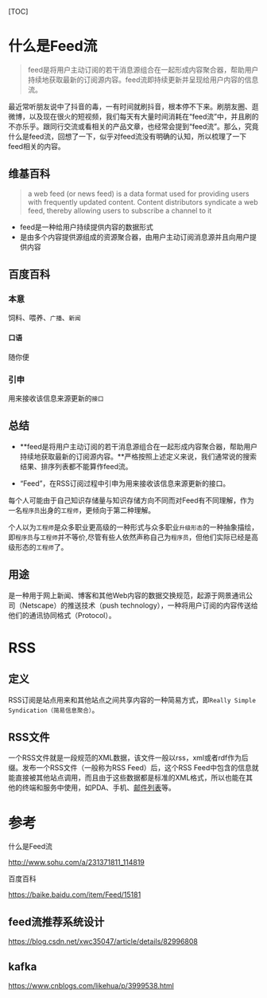 [TOC]

# 什么是Feed流

>  feed是将用户主动订阅的若干消息源组合在一起形成内容聚合器，帮助用户持续地获取最新的订阅源内容。feed流即持续更新并呈现给用户内容的信息流。

最近常听朋友说中了抖音的毒，一有时间就刷抖音，根本停不下来。刷朋友圈、逛微博，以及现在很火的短视频，我们每天有大量时间消耗在“feed流”中，并且刷的不亦乐乎。跟同行交流或看相关的产品文章，也经常会提到“feed流”。那么，究竟什么是feed流，回想了一下，似乎对feed流没有明确的认知，所以梳理了一下feed相关的内容。

## 维基百科

> a web feed (or news feed) is a data format used for providing users with frequently updated content. Content distributors syndicate a web feed, thereby allowing users to subscribe a channel to it

- feed是一种给用户持续提供内容的数据形式
- 是由多个内容提供源组成的资源聚合器，由用户主动订阅消息源并且向用户提供内容

## 百度百科

### 本意

饲料、喂养、`广播`、`新闻`

#### 口语

随你便

### 引申

用来接收该信息来源更新的`接口`

## 总结

- **feed是将用户主动订阅的若干消息源组合在一起形成内容聚合器，帮助用户持续地获取最新的订阅源内容。**严格按照上述定义来说，我们通常说的搜索结果、排序列表都不能算作feed流。

- “Feed”，在RSS订阅过程中引申为用来接收该信息来源更新的接口。

每个人可能由于自己知识存储量与知识存储方向不同而对Feed有不同理解，作为一名`程序员`出身的`工程师`，更倾向于第二种理解。

个人以为`工程师`是众多职业更高级的一种形式与众多职业`升级形态`的一种抽象描绘，即`程序员`与`工程师`并不等价,尽管有些人依然声称自己为`程序员`，但他们实际已经是高级形态的`工程师`了。

## 用途

是一种用于网上新闻、博客和其他Web内容的数据交换规范，起源于网景通讯公司（Netscape）的推送技术（push technology），一种将用户订阅的内容传送给他们的通讯协同格式（Protocol）。

# RSS

## 定义

RSS订阅是站点用来和其他站点之间共享内容的一种简易方式，即`Really Simple Syndication（简易信息聚合）`。

## RSS文件

一个RSS文件就是一段规范的XML数据，该文件一般以rss，xml或者rdf作为后缀。发布一个RSS文件（一般称为RSS Feed）后，这个RSS Feed中包含的信息就能直接被其他站点调用，而且由于这些数据都是标准的XML格式，所以也能在其他的终端和服务中使用，如PDA、手机、[邮件列表](https://baike.baidu.com/item/%E9%82%AE%E4%BB%B6%E5%88%97%E8%A1%A8)等。

# 参考

什么是Feed流

http://www.sohu.com/a/231371811_114819

百度百科

https://baike.baidu.com/item/Feed/15181

## feed流推荐系统设计

https://blog.csdn.net/xwc35047/article/details/82996808

## kafka

https://www.cnblogs.com/likehua/p/3999538.html